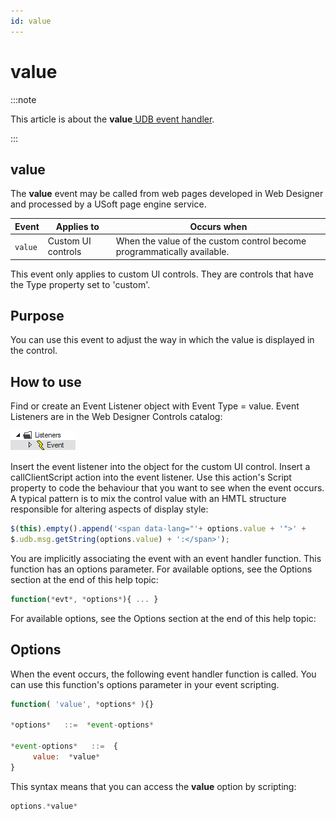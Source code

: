 ```yaml
---
id: value
---
```


# value




:::note

This article is about the **value**[ UDB event handler](/Web_and_app_UIs/UDB_Events).

:::

## **value**

The **value** event may be called from web pages developed in Web Designer and processed by a USoft page engine service.

|**Event**|**Applies to**|**Occurs when**|
|--------|--------|--------|
|`value` |Custom UI controls|When the value of the custom control become programmatically available.|



This event only applies to custom UI controls. They are controls that have the Type property set to 'custom'.

## Purpose

You can use this event to adjust the way in which the value is displayed in the control.

## How to use

Find or create an Event Listener object with Event Type = value. Event Listeners are in the Web Designer Controls catalog:

![](./assets/ff8672be-ff07-426e-ba7e-0ecf37444b63.png)

Insert the event listener into the object for the custom UI control. Insert a callClientScript action into the event listener. Use this action's Script property to code the behaviour that you want to see when the event occurs. A typical pattern is to mix the control value with an HMTL structure responsible for altering aspects of display style:

```js
$(this).empty().append('<span data-lang="'+ options.value + '">' +
$.udb.msg.getString(options.value) + ':</span>');
```

You are implicitly associating the event with an event handler function. This function has an options parameter. For available options, see the Options section at the end of this help topic:

```js
function(*evt*, *options*){ ... }
```

For available options, see the Options section at the end of this help topic:

## Options

When the event occurs, the following event handler function is called. You can use this function's options parameter in your event scripting.
 

```js
function( 'value', *options* ){}

*options*   ::=  *event-options*

*event-options*   ::=  {
     value:  *value*
}
```

This syntax means that you can access the **value** option by scripting:

```js
options.*value*
```

 